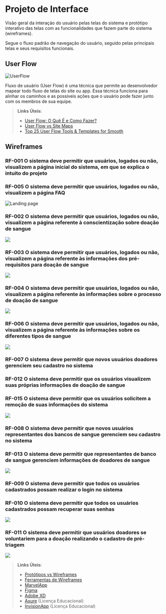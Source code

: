 
# Projeto de Interface

Visão geral da interação do usuário pelas telas do sistema e protótipo interativo das telas com as funcionalidades que fazem parte do sistema (wireframes).

 Segue o fluxo padrão de navegação do usuário, seguido pelas principais telas e seus requisitos funcionais. 

## User Flow

![UserFlow](https://github.com/ICEI-PUC-Minas-PMV-SI/pmv-si-2023-1-e1-proj-web-t3-banco_de_sangue/blob/main/src/public/assets/doc-images/fluxo-da-aplica%C3%A7%C3%A3o.png)

Fluxo de usuário (User Flow) é uma técnica que permite ao desenvolvedor mapear todo fluxo de telas do site ou app. Essa técnica funciona para alinhar os caminhos e as possíveis ações que o usuário pode fazer junto com os membros de sua equipe.

> **Links Úteis**:
> - [User Flow: O Quê É e Como Fazer?](https://medium.com/7bits/fluxo-de-usu%C3%A1rio-user-flow-o-que-%C3%A9-como-fazer-79d965872534)
> - [User Flow vs Site Maps](http://designr.com.br/sitemap-e-user-flow-quais-as-diferencas-e-quando-usar-cada-um/)
> - [Top 25 User Flow Tools & Templates for Smooth](https://www.mockplus.com/blog/post/user-flow-tools)


## Wireframes
### RF-001 O sistema deve permitir que usuários, logados ou não, visualizem a página inicial do sistema, em que se explica o intuito do projeto
### RF-005	O sistema deve permitir que usuários, logados ou não, visualizem a página FAQ
![Landing page](https://github.com/ICEI-PUC-Minas-PMV-SI/pmv-si-2023-1-e1-proj-web-t3-banco_de_sangue/blob/main/src/public/assets/doc-images/landing%20pagetelas.png)
		
### RF-002	O sistema deve permitir que usuários, logados ou não, visualizem a página referente à conscientização sobre doação de sangue	
![](https://github.com/ICEI-PUC-Minas-PMV-SI/pmv-si-2023-1-e1-proj-web-t3-banco_de_sangue/blob/main/src/public/assets/doc-images/por%20que%20doartelas.png)

### RF-003	O sistema deve permitir que usuários, logados ou não, visualizem a página referente às informações dos pré-requisitos para doação de sangue	
![](https://github.com/ICEI-PUC-Minas-PMV-SI/pmv-si-2023-1-e1-proj-web-t3-banco_de_sangue/blob/main/src/public/assets/doc-images/Quem%20pode%20doartelas.png)

### RF-004	O sistema deve permitir que usuários, logados ou não, visualizem a página referente às informações sobre o processo de doação de sangue		
![](https://github.com/ICEI-PUC-Minas-PMV-SI/pmv-si-2023-1-e1-proj-web-t3-banco_de_sangue/blob/main/src/public/assets/doc-images/Processo%20de%20doa%C3%A7%C3%A3o%20de%20sanguetelas.png)
	
### RF-006	O sistema deve permitir que usuários, logados ou não, visualizem a página referente às informações sobre os diferentes tipos de sangue	
![](https://github.com/ICEI-PUC-Minas-PMV-SI/pmv-si-2023-1-e1-proj-web-t3-banco_de_sangue/blob/main/src/public/assets/doc-images/Tipos%20de%20Sanguetelas.png)

### RF-007	O sistema deve permitir que novos usuários doadores gerenciem seu cadastro no sistema
### RF-012	O sistema deve permitir que os usuários visualizem suas próprias informações de doação de sangue	
### RF-015	O sistema deve permitir que os usuários solicitem a remoção de suas informações do sistema
![](https://github.com/ICEI-PUC-Minas-PMV-SI/pmv-si-2023-1-e1-proj-web-t3-banco_de_sangue/blob/main/src/public/assets/doc-images/Tela%20do%20doadortelas-1.png)

### RF-008	O sistema deve permitir que novos usuários representantes dos bancos de sangue gerenciem seu cadastro no sistema	
### RF-013	O sistema deve permitir que representantes de banco de sangue gerenciem informações de doadores de sangue
![](https://github.com/ICEI-PUC-Minas-PMV-SI/pmv-si-2023-1-e1-proj-web-t3-banco_de_sangue/blob/main/src/public/assets/doc-images/Tela%20do%20representanetelas.png)

### RF-009	O sistema deve permitir que todos os usuários cadastrados possam realizar o login no sistema		
### RF-010	O sistema deve permitir que todos os usuários cadastrados possam recuperar suas senhas	
![](https://github.com/ICEI-PUC-Minas-PMV-SI/pmv-si-2023-1-e1-proj-web-t3-banco_de_sangue/blob/main/src/public/assets/doc-images/logintelas.png)

### RF-011	O sistema deve permitir que usuários doadores se voluntariem para a doação realizando o cadastro de pré-triagem	
![](https://github.com/ICEI-PUC-Minas-PMV-SI/pmv-si-2023-1-e1-proj-web-t3-banco_de_sangue/blob/main/src/public/assets/doc-images/Cadastro%20de%20informa%C3%A7%C3%B5es%20complementarestelas.png)

> **Links Úteis**:
> - [Protótipos vs Wireframes](https://www.nngroup.com/videos/prototypes-vs-wireframes-ux-projects/)
> - [Ferramentas de Wireframes](https://rockcontent.com/blog/wireframes/)
> - [MarvelApp](https://marvelapp.com/developers/documentation/tutorials/)
> - [Figma](https://www.figma.com/)
> - [Adobe XD](https://www.adobe.com/br/products/xd.html#scroll)
> - [Axure](https://www.axure.com/edu) (Licença Educacional)
> - [InvisionApp](https://www.invisionapp.com/) (Licença Educacional)
